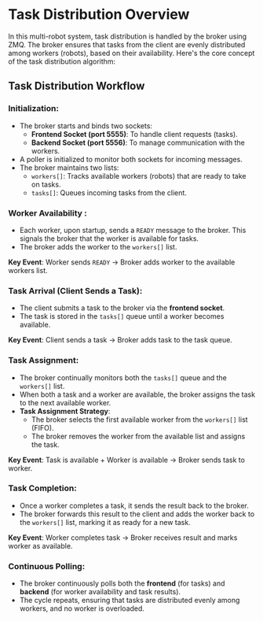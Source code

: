 # Task Distribution Overview

In this multi-robot system, task distribution is handled by the broker using ZMQ. The broker ensures that tasks from the client are evenly distributed among workers (robots), based on their availability. Here's the core concept of the task distribution algorithm:

## Task Distribution Workflow

### Initialization:
- The broker starts and binds two sockets:
  - **Frontend Socket (port 5555)**: To handle client requests (tasks).
  - **Backend Socket (port 5556)**: To manage communication with the workers.
- A poller is initialized to monitor both sockets for incoming messages.
- The broker maintains two lists:
  - `workers[]`: Tracks available workers (robots) that are ready to take on tasks.
  - `tasks[]`: Queues incoming tasks from the client.

### Worker Availability :
- Each worker, upon startup, sends a `READY` message to the broker. This signals the broker that the worker is available for tasks.
- The broker adds the worker to the `workers[]` list.

**Key Event**: Worker sends `READY` → Broker adds worker to the available workers list.

### Task Arrival (Client Sends a Task):
- The client submits a task to the broker via the **frontend socket**.
- The task is stored in the `tasks[]` queue until a worker becomes available.

**Key Event**: Client sends a task → Broker adds task to the task queue.

### Task Assignment:
- The broker continually monitors both the `tasks[]` queue and the `workers[]` list.
- When both a task and a worker are available, the broker assigns the task to the next available worker.
- **Task Assignment Strategy**:
  - The broker selects the first available worker from the `workers[]` list (FIFO).
  - The broker removes the worker from the available list and assigns the task.

**Key Event**: Task is available + Worker is available → Broker sends task to worker.

### Task Completion:
- Once a worker completes a task, it sends the result back to the broker.
- The broker forwards this result to the client and adds the worker back to the `workers[]` list, marking it as ready for a new task.

**Key Event**: Worker completes task → Broker receives result and marks worker as available.

### Continuous Polling:
- The broker continuously polls both the **frontend** (for tasks) and **backend** (for worker availability and task results).
- The cycle repeats, ensuring that tasks are distributed evenly among workers, and no worker is overloaded.
